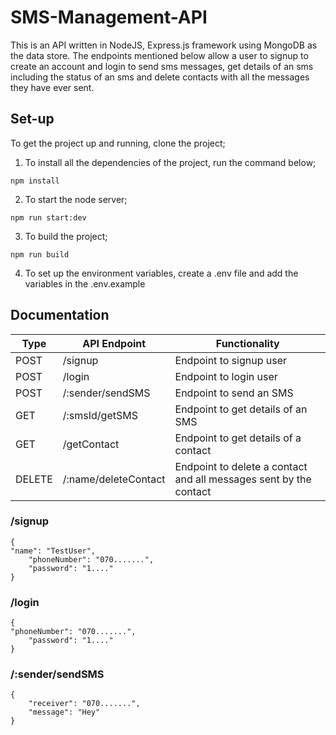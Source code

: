 # SMS-Management-API
This is an API written in NodeJS, Express.js framework using MongoDB as the data store. The endpoints mentioned below allow a user to signup to create an account and login to send sms messages, get details of an sms including the status of an sms and delete contacts with all the messages they have ever sent. 

## Set-up
To get the project up and running, clone the project;
1. To install all the dependencies of the project, run the command below; 
```
npm install
```
2. To start the node server;
```
npm run start:dev
```
3. To build the project;
```
npm run build
```
4. To set up the environment variables, create a .env file and add the variables in the .env.example


## Documentation
| Type | API Endpoint | Functionality | 
| --- | --- | --- | 
| POST | /signup | Endpoint to signup user | 
| POST | /login | Endpoint to login user | 
| POST | /:sender/sendSMS | Endpoint to send an SMS | 
| GET | /:smsId/getSMS | Endpoint to get details of an SMS | 
| GET | /getContact | Endpoint to get details of a contact | 
| DELETE | /:name/deleteContact | Endpoint to delete a contact and all messages sent by the contact |

### /signup 
```
{
"name": "TestUser",
    "phoneNumber": "070.......",
    "password": "1...."
}
```

### /login
```
{ 
"phoneNumber": "070.......",
    "password": "1...."
}
```

### /:sender/sendSMS
```
{
    "receiver": "070.......",
    "message": "Hey"
}
```